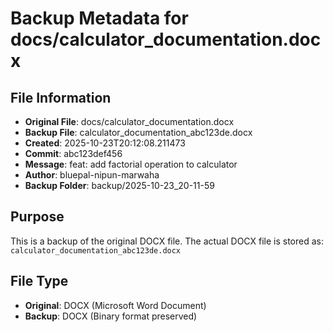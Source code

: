# Backup Metadata for docs/calculator_documentation.docx

## File Information
- **Original File**: docs/calculator_documentation.docx
- **Backup File**: calculator_documentation_abc123de.docx
- **Created**: 2025-10-23T20:12:08.211473
- **Commit**: abc123def456
- **Message**: feat: add factorial operation to calculator
- **Author**: bluepal-nipun-marwaha
- **Backup Folder**: backup/2025-10-23_20-11-59

## Purpose
This is a backup of the original DOCX file. The actual DOCX file is stored as: `calculator_documentation_abc123de.docx`

## File Type
- **Original**: DOCX (Microsoft Word Document)
- **Backup**: DOCX (Binary format preserved)
